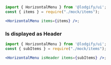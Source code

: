```jsx
import { HorizontalMenu } from '@lodgify/ui';
const { items } = require("./mock/items");

<HorizontalMenu items={items} />;
```

### Is displayed as Header

```jsx
import { HorizontalMenu } from '@lodgify/ui';
const { subItems } = require("./mock/items");

<HorizontalMenu isHeader items={subItems} />;
```